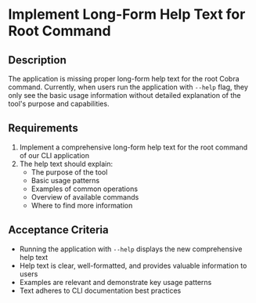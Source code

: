 # Implement Long-Form Help Text for Root Command

## Description
The application is missing proper long-form help text for the root Cobra command. Currently, when users run the application with `--help` flag, they only see the basic usage information without detailed explanation of the tool's purpose and capabilities.

## Requirements
1. Implement a comprehensive long-form help text for the root command of our CLI application
2. The help text should explain:
    - The purpose of the tool
    - Basic usage patterns
    - Examples of common operations
    - Overview of available commands
    - Where to find more information

## Acceptance Criteria
- Running the application with `--help` displays the new comprehensive help text
- Help text is clear, well-formatted, and provides valuable information to users
- Examples are relevant and demonstrate key usage patterns
- Text adheres to CLI documentation best practices
